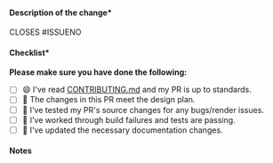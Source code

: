 <!-- markdownlint-disable-next-line -->
#### Description of the change\*

<!-- Please add a description of your changes -->

CLOSES #ISSUENO <!-- Please create a issue before a pull request for better collaboration 💪 -->

#### Checklist\*

**Please make sure you have done the following:**

- [ ] 😄 I've read [CONTRIBUTING.md](contributing) and my PR is up to standards.
- [ ] 🎨 The changes in this PR meet the design plan.
- [ ] 🐛 I've tested my PR's source changes for any bugs/render issues.
- [ ] 🧪 I've worked through build failures and tests are passing.
- [ ] 📄 I've updated the necessary documentation changes.

#### Notes

<!--
  Add something you wanna tell the reviewers like:
    - Ask the reviewers questions you need answered to ship the PR if any.
    - If your PR is large, use a table to highlight changes with high user impact.
    - Discuss about failing CI if any.
    - Discuss about version issues if any.
    - Something else the reviewers should know to consider the overall user experience of the PR?
-->

<!-- All required info has \* in the title -->

[contributing]: https://github.com/web3community/DEV-NFT/blob/main/CONTRIBUTING.md
